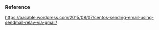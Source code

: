 
### Reference
https://aacable.wordpress.com/2015/08/07/centos-sending-email-using-sendmail-relay-via-gmail/
